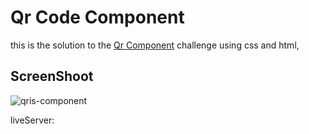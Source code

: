 # Qr Code Component
this is the solution to the  [Qr Component]([https://github.com](https://www.frontendmentor.io/challenges/qr-code-component-iux_sIO_H/hub)) challenge using css and html,
## ScreenShoot
![qris-component](https://github.com/RizqiSugiarto/Qr-component---FrontEnd-Mentor-Solution/assets/117559142/5a27917d-f620-4007-b021-72ed9bf0be54)


liveServer: 
